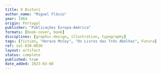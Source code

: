 ```yaml
---
title: O Bisturi
author_name: "Miguel Flávio"
year: 1964
origin: Portugal
publisher: "Publicações Europa-América"
formats: [book-cover, book]
disciplines: [graphic-design, illustration, typography]
tags: [fiction, "Horace McCoy", "Os Livros das Três Abelhas", Futura]
ref: sol-030-0030
layout: artifact
status: complete
published: true
date_added: 2023-03-08
---
```

